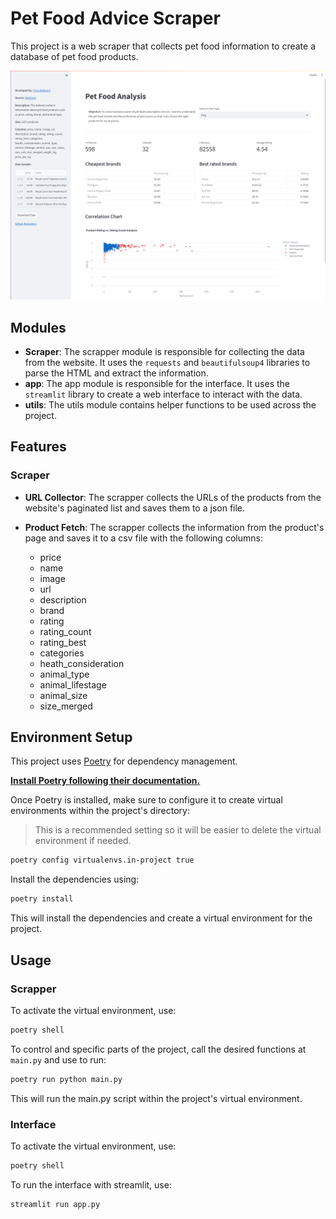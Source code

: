 # Pet Food Advice Scraper

This project is a web scraper that collects pet food information to create a database of pet food products.

![Pet Food Advice Scraper](./example.png)

## Modules

- **Scraper**: The scrapper module is responsible for collecting the data from the website. It uses the `requests` and `beautifulsoup4` libraries to parse the HTML and extract the information.
- **app**: The app module is responsible for the interface. It uses the `streamlit` library to create a web interface to interact with the data.
- **utils**: The utils module contains helper functions to be used across the project.

## Features

### Scraper

- **URL Collector**: The scrapper collects the URLs of the products from the website's paginated list and saves them to a json file.

- **Product Fetch**: The scrapper collects the information from the product's page and saves it to a csv file with the following columns:
  - price
  - name
  - image
  - url
  - description
  - brand
  - rating
  - rating_count
  - rating_best
  - categories
  - heath_consideration
  - animal_type
  - animal_lifestage
  - animal_size
  - size_merged

## Environment Setup

This project uses [Poetry](https://python-poetry.org/) for dependency management.

**[Install Poetry following their documentation.](https://python-poetry.org/docs/#installation)**

Once Poetry is installed, make sure to configure it to create virtual environments within the project's directory:

> This is a recommended setting so it will be easier to delete the virtual environment if needed.

```bash
poetry config virtualenvs.in-project true
```

Install the dependencies using:

```bash
poetry install
```

This will install the dependencies and create a virtual environment for the project.

## Usage

### Scrapper

To activate the virtual environment, use:

```bash
poetry shell
```

To control and specific parts of the project, call the desired functions at `main.py` and use to run:

```bash
poetry run python main.py
```

This will run the main.py script within the project's virtual environment.

### Interface

To activate the virtual environment, use:

```bash
poetry shell
```

To run the interface with streamlit, use:

```bash
streamlit run app.py
```
